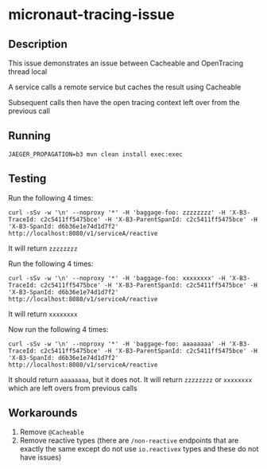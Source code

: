 # micronaut-tracing-issue

## Description

This issue demonstrates an issue between Cacheable and OpenTracing thread local

A service calls a remote service but caches the result using Cacheable

Subsequent calls then have the open tracing context left over from the previous call

## Running

`JAEGER_PROPAGATION=b3 mvn clean install exec:exec`

## Testing

Run the following 4 times:

```
curl -sSv -w '\n' --noproxy '*' -H 'baggage-foo: zzzzzzzz' -H 'X-B3-TraceId: c2c5411ff5475bce' -H 'X-B3-ParentSpanId: c2c5411ff5475bce' -H 'X-B3-SpanId: d6b36e1e74d1d7f2' http://localhost:8080/v1/serviceA/reactive
```

It will return `zzzzzzzz`

Run the following 4 times:

```
curl -sSv -w '\n' --noproxy '*' -H 'baggage-foo: xxxxxxxx' -H 'X-B3-TraceId: c2c5411ff5475bce' -H 'X-B3-ParentSpanId: c2c5411ff5475bce' -H 'X-B3-SpanId: d6b36e1e74d1d7f2' http://localhost:8080/v1/serviceA/reactive
```

It will return `xxxxxxxx`

Now run the following 4 times:

```
curl -sSv -w '\n' --noproxy '*' -H 'baggage-foo: aaaaaaaa' -H 'X-B3-TraceId: c2c5411ff5475bce' -H 'X-B3-ParentSpanId: c2c5411ff5475bce' -H 'X-B3-SpanId: d6b36e1e74d1d7f2' http://localhost:8080/v1/serviceA/reactive
```

It should return `aaaaaaaa`, but it does not.  It will return `zzzzzzzz` or `xxxxxxxx` which are left overs from previous calls

## Workarounds

1. Remove `@Cacheable`
2. Remove reactive types (there are `/non-reactive` endpoints that are exactly the same except do not use `io.reactivex` types and these do not have issues)